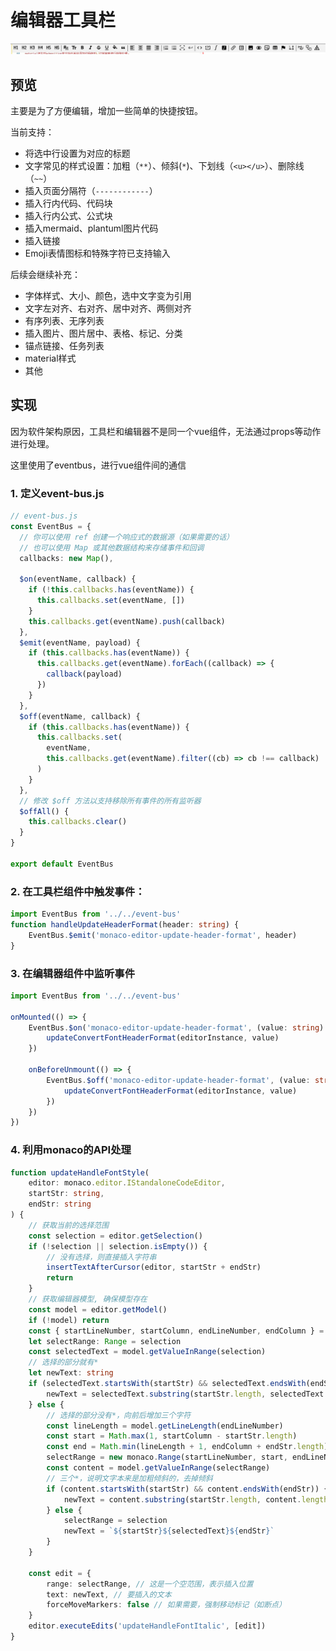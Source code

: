# 编辑器工具栏

![](images/editor-tools-bar.png)

## 预览

主要是为了方便编辑，增加一些简单的快捷按钮。

当前支持：

- 将选中行设置为对应的标题
- 文字常见的样式设置：加粗（`**`）、倾斜(`*`)、下划线（`<u></u>`）、删除线（`~~`）
- 插入页面分隔符（`------------`）
- 插入行内代码、代码块
- 插入行内公式、公式块
- 插入mermaid、plantuml图片代码
- 插入链接
- Emoji表情图标和特殊字符已支持输入

后续会继续补充：

- 字体样式、大小、颜色，选中文字变为引用
- 文字左对齐、右对齐、居中对齐、两侧对齐
- 有序列表、无序列表
- 插入图片、图片居中、表格、标记、分类
- 锚点链接、任务列表 
- material样式
- 其他

## 实现

因为软件架构原因，工具栏和编辑器不是同一个vue组件，无法通过props等动作进行处理。

这里使用了eventbus，进行vue组件间的通信

### 1. 定义event-bus.js

```typescript
// event-bus.js
const EventBus = {
  // 你可以使用 ref 创建一个响应式的数据源（如果需要的话）
  // 也可以使用 Map 或其他数据结构来存储事件和回调
  callbacks: new Map(),

  $on(eventName, callback) {
    if (!this.callbacks.has(eventName)) {
      this.callbacks.set(eventName, [])
    }
    this.callbacks.get(eventName).push(callback)
  },
  $emit(eventName, payload) {
    if (this.callbacks.has(eventName)) {
      this.callbacks.get(eventName).forEach((callback) => {
        callback(payload)
      })
    }
  },
  $off(eventName, callback) {
    if (this.callbacks.has(eventName)) {
      this.callbacks.set(
        eventName,
        this.callbacks.get(eventName).filter((cb) => cb !== callback)
      )
    }
  },
  // 修改 $off 方法以支持移除所有事件的所有监听器
  $offAll() {
    this.callbacks.clear()
  }
}

export default EventBus
```

### 2. 在工具栏组件中触发事件：

```typescript
import EventBus from '../../event-bus'
function handleUpdateHeaderFormat(header: string) {
    EventBus.$emit('monaco-editor-update-header-format', header)
}
```

### 3. 在编辑器组件中监听事件

```typescript
import EventBus from '../../event-bus'

onMounted(() => {
    EventBus.$on('monaco-editor-update-header-format', (value: string) => {
        updateConvertFontHeaderFormat(editorInstance, value)
    })

    onBeforeUnmount(() => {
        EventBus.$off('monaco-editor-update-header-format', (value: string) => {
            updateConvertFontHeaderFormat(editorInstance, value)
        })
    })
})
```

### 4. 利用monaco的API处理

```typescript
function updateHandleFontStyle(
    editor: monaco.editor.IStandaloneCodeEditor,
    startStr: string,
    endStr: string
) {
    // 获取当前的选择范围
    const selection = editor.getSelection()
    if (!selection || selection.isEmpty()) {
        // 没有选择，则直接插入字符串
        insertTextAfterCursor(editor, startStr + endStr)
        return
    }
    // 获取编辑器模型, 确保模型存在
    const model = editor.getModel()
    if (!model) return
    const { startLineNumber, startColumn, endLineNumber, endColumn } = selection
    let selectRange: Range = selection
    const selectedText = model.getValueInRange(selection)
    // 选择的部分就有*
    let newText: string
    if (selectedText.startsWith(startStr) && selectedText.endsWith(endStr)) {
        newText = selectedText.substring(startStr.length, selectedText.length - endStr.length)
    } else {
        // 选择的部分没有*，向前后增加三个字符
        const lineLength = model.getLineLength(endLineNumber)
        const start = Math.max(1, startColumn - startStr.length)
        const end = Math.min(lineLength + 1, endColumn + endStr.length)
        selectRange = new monaco.Range(startLineNumber, start, endLineNumber, end)
        const content = model.getValueInRange(selectRange)
        // 三个*，说明文字本来是加粗倾斜的，去掉倾斜
        if (content.startsWith(startStr) && content.endsWith(endStr)) {
            newText = content.substring(startStr.length, content.length - endStr.length)
        } else {
            selectRange = selection
            newText = `${startStr}${selectedText}${endStr}`
        }
    }

    const edit = {
        range: selectRange, // 这是一个空范围，表示插入位置
        text: newText, // 要插入的文本
        forceMoveMarkers: false // 如果需要，强制移动标记（如断点）
    }
    editor.executeEdits('updateHandleFontItalic', [edit])
}
```